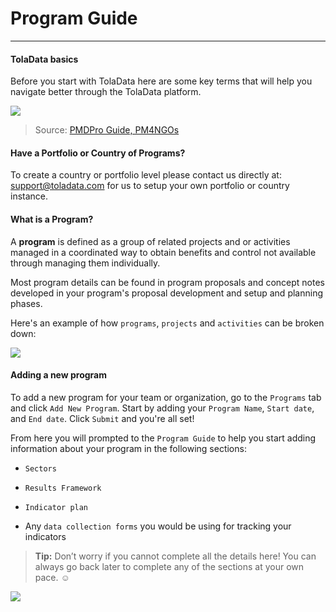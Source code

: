 # Program Guide

---

#### **TolaData basics**

Before you start with TolaData here are some key terms that will help you navigate better through the TolaData platform.

![](https://lh5.googleusercontent.com/19fnuYqBVR84z7RO9d_e3FvVfDuV8s1-ufCkaneDN5CCGVYe0u8_nPxvkJt09aNqkS2rY8RxssKzIQwODRdtMeFQRx_5-4jO2CzfOfGOT3lRSrlWpYgnYpiStz_vwCMKD5D3otGH)

> Source: [PMDPro Guide, PM4NGOs](http://www.pm4ngos.com/the-guide-to-the-pmd-pro/)

#### Have a Portfolio or Country of Programs?
To create a country or portfolio level please contact us directly at: [support@toladata.com](mailto:support@toladata.com) for us to setup your own portfolio or country instance.

#### What is a Program?

A **program** is defined as a group of related projects and or activities managed in a coordinated way to obtain benefits and control not available through managing them individually.

Most program details can be found in program proposals and concept notes developed in your program's proposal development and setup and planning phases. 

Here's an example of how `programs`, `projects` and `activities` can be broken down:

![](https://lh3.googleusercontent.com/gpnk58Fq-G489g-KY7g8XNg3ZCu8Mlb8H6BLsiL8-YdseUoHBo10cBC-cQdomYDn2YrfNS8Frf5s9mHaDusj99U43jx6tpsgIoBjMkfOnMQ7y7i0L5z2jY8ST1ZldmhG88ArhdP0)
 

#### Adding a new program

To add a new program for your team or organization, go to the `Programs` tab and click `Add New Program`. Start by adding your `Program Name`, `Start date`, and `End date`. Click `Submit` and you're all set!

From here you will prompted to the `Program Guide` to help you start adding information about your program in the following sections:

* `Sectors`

* `Results Framework`

* `Indicator plan`

* Any `data collection forms` you would be using for tracking your indicators

> **Tip:** 
Don’t worry if you cannot complete all the details here! You can always go back later to complete any of the sections at your own pace. :relaxed:

![](https://lh6.googleusercontent.com/nwgMBMy9LuyjIRLXt22PYP86kJ71q6ppFq1HNqdnJkowN_TN9TacJ2v0sdCywtF6rf12QMUWb6YKNie9Mq0wk6-HWVNWM_TJGJuQ7iMY44YpGS4Beit6g8_A3fME7IcOc5Mqsbrp)
